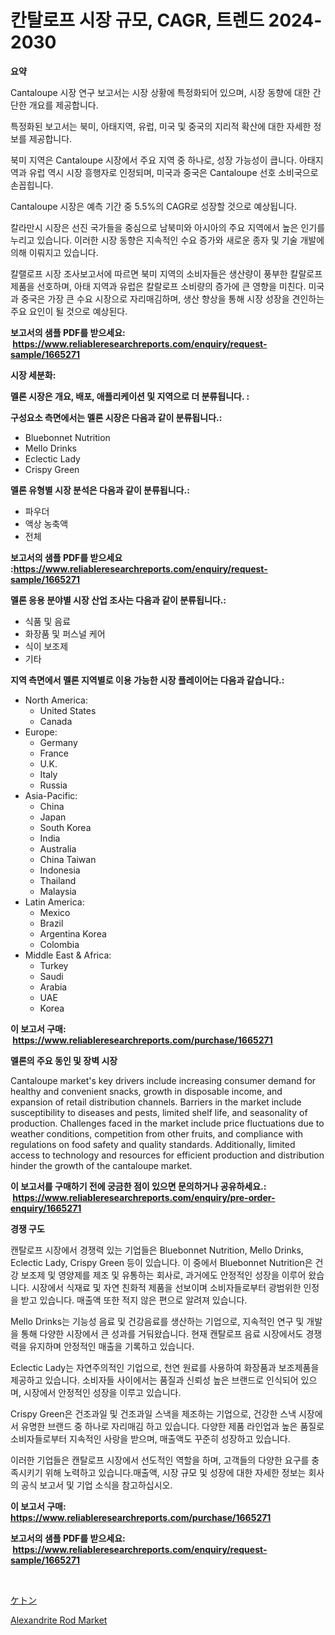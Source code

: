 <p><h1>칸탈로프 시장 규모, CAGR, 트렌드 2024-2030</h1></p><p><strong>요약</strong></p>
<p><p>Cantaloupe 시장 연구 보고서는 시장 상황에 특정화되어 있으며, 시장 동향에 대한 간단한 개요를 제공합니다. </p><p>특정화된 보고서는 북미, 아태지역, 유럽, 미국 및 중국의 지리적 확산에 대한 자세한 정보를 제공합니다. </p><p>북미 지역은 Cantaloupe 시장에서 주요 지역 중 하나로, 성장 가능성이 큽니다. 아태지역과 유럽 역시 시장 흥행자로 인정되며, 미국과 중국은 Cantaloupe 선호 소비국으로 손꼽힙니다.</p><p>Cantaloupe 시장은 예측 기간 중 5.5%의 CAGR로 성장할 것으로 예상됩니다. </p><p>칼라만시 시장은 선진 국가들을 중심으로 남북미와 아시아의 주요 지역에서 높은 인기를 누리고 있습니다. 이러한 시장 동향은 지속적인 수요 증가와 새로운 종자 및 기술 개발에 의해 이뤄지고 있습니다.</p><p>칼랠로프 시장 조사보고서에 따르면 북미 지역의 소비자들은 생산량이 풍부한 칼랄로프 제품을 선호하며, 아태 지역과 유럽은 칼랄로프 소비량의 증가에 큰 영향을 미친다. 미국과 중국은 가장 큰 수요 시장으로 자리매김하며, 생산 향상을 통해 시장 성장을 견인하는 주요 요인이 될 것으로 예상된다.</p></p>
<p><strong>보고서의 샘플 PDF를 받으세요: &nbsp;<a href="https://www.reliableresearchreports.com/enquiry/request-sample/1665271">https://www.reliableresearchreports.com/enquiry/request-sample/1665271</a></strong></p>
<p><strong>시장 세분화:</strong></p>
<p><strong> 멜론 시장은 개요, 배포, 애플리케이션 및 지역으로 더 분류됩니다. :</strong></p>
<p><strong>구성요소 측면에서는 멜론 시장은 다음과 같이 분류됩니다.:</strong></p>
<p><ul><li>Bluebonnet Nutrition</li><li>Mello Drinks</li><li>Eclectic Lady</li><li>Crispy Green</li></ul></p>
<p><strong> 멜론 유형별 시장 분석은 다음과 같이 분류됩니다.:</strong></p>
<p><ul><li>파우더</li><li>액상 농축액</li><li>전체</li></ul></p>
<p><strong>보고서의 샘플 PDF를 받으세요 :<a href="https://www.reliableresearchreports.com/enquiry/request-sample/1665271">https://www.reliableresearchreports.com/enquiry/request-sample/1665271</a></strong></p>
<p><strong> 멜론 응용 분야별 시장 산업 조사는 다음과 같이 분류됩니다.:</strong></p>
<p><ul><li>식품 및 음료</li><li>화장품 및 퍼스널 케어</li><li>식이 보조제</li><li>기타</li></ul></p>
<p><strong>지역 측면에서 멜론 지역별로 이용 가능한 시장 플레이어는 다음과 같습니다.:</strong></p>
<p><ul>
    <li>
        North America:
        <ul>
            <li>United States</li>
            <li>Canada</li>
        </ul>
    </li>
    <li>
        Europe:
        <ul>
            <li>Germany</li>
            <li>France</li>
            <li>U.K.</li>
            <li>Italy</li>
            <li>Russia</li>
        </ul>
    </li>
    <li>
        Asia-Pacific:
        <ul>
            <li>China</li>
            <li>Japan</li>
            <li>South Korea</li>
            <li>India</li>
            <li>Australia</li>
            <li>China Taiwan</li>
            <li>Indonesia</li>
            <li>Thailand</li>
            <li>Malaysia</li>
        </ul>
    </li>
    <li>
        Latin America:
        <ul>
            <li>Mexico</li>
            <li>Brazil</li>
            <li>Argentina Korea</li>
            <li>Colombia</li>
        </ul>
    </li>
    <li>
        Middle East & Africa:
        <ul>
            <li>Turkey</li>
            <li>Saudi</li>
            <li>Arabia</li>
            <li>UAE</li>
            <li>Korea</li>
        </ul>
    </li>
    </ul></p>
<p><strong>이 보고서 구매: &nbsp;<a href="https://www.reliableresearchreports.com/purchase/1665271">https://www.reliableresearchreports.com/purchase/1665271</a></strong></p>
<p><strong>멜론의 주요 동인 및 장벽 시장</strong></p>
<p><p>Cantaloupe market's key drivers include increasing consumer demand for healthy and convenient snacks, growth in disposable income, and expansion of retail distribution channels. Barriers in the market include susceptibility to diseases and pests, limited shelf life, and seasonality of production. Challenges faced in the market include price fluctuations due to weather conditions, competition from other fruits, and compliance with regulations on food safety and quality standards. Additionally, limited access to technology and resources for efficient production and distribution hinder the growth of the cantaloupe market.</p></p>
<p><strong>이 보고서를 구매하기 전에 궁금한 점이 있으면 문의하거나 공유하세요.: &nbsp;<a href="https://www.reliableresearchreports.com/enquiry/pre-order-enquiry/1665271">https://www.reliableresearchreports.com/enquiry/pre-order-enquiry/1665271</a></strong></p>
<p><strong>경쟁 구도</strong></p>
<p><p>캔탈로프 시장에서 경쟁력 있는 기업들은 Bluebonnet Nutrition, Mello Drinks, Eclectic Lady, Crispy Green 등이 있습니다. 이 중에서 Bluebonnet Nutrition은 건강 보조제 및 영양제를 제조 및 유통하는 회사로, 과거에도 안정적인 성장을 이루어 왔습니다. 시장에서 식재료 및 자연 친화적 제품을 선보이며 소비자들로부터 광범위한 인정을 받고 있습니다. 매출액 또한 적지 않은 편으로 알려져 있습니다.</p><p>Mello Drinks는 기능성 음료 및 건강음료를 생산하는 기업으로, 지속적인 연구 및 개발을 통해 다양한 시장에서 큰 성과를 거둬왔습니다. 현재 캔탈로프 음료 시장에서도 경쟁력을 유지하며 안정적인 매출을 기록하고 있습니다.</p><p>Eclectic Lady는 자연주의적인 기업으로, 천연 원료를 사용하여 화장품과 보조제품을 제공하고 있습니다. 소비자들 사이에서는 품질과 신뢰성 높은 브랜드로 인식되어 있으며, 시장에서 안정적인 성장을 이루고 있습니다.</p><p>Crispy Green은 건조과일 및 건조과일 스낵을 제조하는 기업으로, 건강한 스낵 시장에서 유명한 브랜드 중 하나로 자리매김 하고 있습니다. 다양한 제품 라인업과 높은 품질로 소비자들로부터 지속적인 사랑을 받으며, 매출액도 꾸준히 성장하고 있습니다.</p><p>이러한 기업들은 캔탈로프 시장에서 선도적인 역할을 하며, 고객들의 다양한 요구를 충족시키기 위해 노력하고 있습니다.매출액, 시장 규모 및 성장에 대한 자세한 정보는 회사의 공식 보고서 및 기업 소식을 참고하십시오.</p></p>
<p><strong>이 보고서 구매: &nbsp; <a href="https://www.reliableresearchreports.com/purchase/1665271">https://www.reliableresearchreports.com/purchase/1665271</a></strong></p>
<p><strong>보고서의 샘플 PDF를 받으세요: &nbsp;<a href="https://www.reliableresearchreports.com/enquiry/request-sample/1665271">https://www.reliableresearchreports.com/enquiry/request-sample/1665271</a></strong><strong></strong></p>
<p>&nbsp;</p>
<p><p><a href="https://medium.com/@thomassandoval55/%E3%82%B1%E3%83%88%E3%83%B3%E5%B8%82%E5%A0%B4-2031%E5%B9%B4%E3%81%BE%E3%81%A7%E3%81%AE%E3%83%88%E3%83%AC%E3%83%B3%E3%83%89-%E4%BA%88%E6%B8%AC-%E7%AB%B6%E4%BA%89%E5%88%86%E6%9E%90-4b91c5aa3679">ケトン</a></p><p><a href="https://noble-drawer-34c.notion.site/Insights-into-Alexandrite-Rod-Market-Size-Analysing-Market-Share-Trends-and-Growth-from-2024-to-2-dc1867167f9f4d4496153b7ca1dbbbdc">Alexandrite Rod Market</a></p></p>